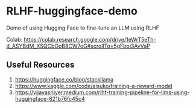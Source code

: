 # RLHF-huggingface-demo
Demo of using Hugging Face to fine-tune an LLM using RLHF

Colab: https://colab.research.google.com/drive/1eWrT5eTh-d_ASYBdM_XSQCbOoB8CW7oG#scrollTo=5gFboi3AvVaP

## Useful Resources
1. https://huggingface.co/blog/stackllama
2. https://www.kaggle.com/code/aisuko/training-a-reward-model
3. https://vijayasriiyer.medium.com/rlhf-training-pipeline-for-llms-using-huggingface-821b76fc45c4